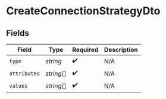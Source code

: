 # CreateConnectionStrategyDto


## Fields

| Field              | Type               | Required           | Description        |
| ------------------ | ------------------ | ------------------ | ------------------ |
| `type`             | *string*           | :heavy_check_mark: | N/A                |
| `attributes`       | *string*[]         | :heavy_check_mark: | N/A                |
| `values`           | *string*[]         | :heavy_check_mark: | N/A                |